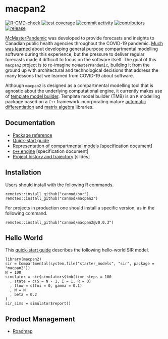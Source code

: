# macpan2

<!-- badges: start -->
[![R-CMD-check](https://github.com/canmod/macpan2/actions/workflows/R-CMD-check.yaml/badge.svg)](https://github.com/canmod/macpan2/actions/workflows/R-CMD-check.yaml)
[![test coverage](https://byob.yarr.is/canmod/macpan2/coverage)](https://github.com/canmod/macpan2/actions/workflows/test-coverage.yaml)
[![commit activity](https://img.shields.io/github/commit-activity/m/canmod/macpan2)](https://github.com/canmod/macpan2/commits)
[![contributors](https://img.shields.io/github/contributors/canmod/macpan2)](https://github.com/canmod/macpan2/graphs/contributors)
[![release](https://img.shields.io/github/v/release/canmod/macpan2?include_prereleases)](https://github.com/canmod/macpan2/releases/latest)

[McMasterPandemic](https://github.com/mac-theobio/McMasterPandemic) was developed to provide forecasts and insights to Canadian public health agencies throughout the COVID-19 pandemic. [Much was learned](https://canmod.github.io/macpan-book/index.html#vision-and-direction) about developing general purpose compartmental modelling software during this experience, but the pressure to deliver regular forecasts made it difficult to focus on the software itself. The goal of this `macpan2` project is to re-imagine `McMasterPandemic`, building it from the ground up with architectural and technological decisions that address the many lessons that we learned from COVID-19 about software.

Although `macpan2` is designed as a compartmental modelling tool that is agnostic about the underlying computational engine, it currently makes use of [template model builder](https://github.com/kaskr/adcomp). Template model builder (TMB) is an `R` modelling package based on a `C++` framework incorporating mature [automatic differentiation](https://cppad.readthedocs.io/en/latest/user_guide.html) and [matrix algebra](http://eigen.tuxfamily.org/index.php?title=Main_Page) libraries.

## Documentation

* [Package reference](https://canmod.github.io/macpan2/)
* [Quick-start guide](https://canmod.github.io/macpan2/articles/quickstart)
* [Representation of compartmental models](https://canmod.github.io/macpan2/articles/model_definitions) [specification document]
* [`C++` engine](https://canmod.github.io/macpan2/articles/cpp_side) [specification document]
* [Project history and trajectory](https://canmod.net/misc/macpan2_presentation) [slides]

## Installation

Users should install with the following R commands.

```
remotes::install_github("canmod/oor")
remotes::install_github("canmod/macpan2")
```

For projects in production one should install a specific version, as in the following command.
```
remotes::install_github("canmod/macpan2@v0.0.3")
```

## Hello World

This [quick-start guide](https://canmod.github.io/macpan2/articles/quickstart) describes the following hello-world SIR model.

```
library(macpan2)
sir = Compartmental(system.file("starter_models", "sir", package = "macpan2"))
N = 100
simulator = sir$simulators$tmb(time_steps = 100
  , state = c(S = N - 1, I = 1, R = 0)
  , flow = c(foi = 0, gamma = 0.1)
  , N = N
  , beta = 0.2
)
sir_sims = simulator$report()
```

## Product Management

* [Roadmap](https://github.com/orgs/canmod/projects/2)
